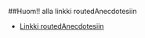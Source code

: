 ##Huom!! alla linkki routedAnecdotesiin


* [Linkki routedAnecdotesiin](https://github.com/pidrmasiin/routedAnecdotes)

